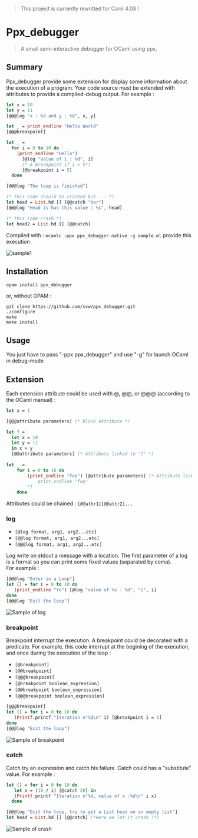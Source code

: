 > This project is currently rewritted for Caml 4.03 ! 

# Ppx_debugger

> A small semi-interactive debugger for OCaml using ppx.

## Summary 

Ppx_debugger provide some extension for display some information about the execution of a
program. Your code source must be extended with attributes to provide a compiled-debug output.
For example : 

```ocaml
let x = 10
let y = 11
[@@@log "x : %d and y : %d", x, y]

let _ = print_endline "Hello World"
[@@@breakpoint]

let _ =
  for i = 0 to 10 do
    (print_endline "Hello")
      [@log "Value of i : %d", i]
      (* A breakpoint if i = 5*)
      [@breakpoint i = 5]
  done

[@@@log "The loop is finished"]

(* This code should be crashed but ... *)
let head = List.hd [] [@@catch "bar"]
[@@@log "Head is has this value : %s", head]

(* this code crash *)
let head2 = List.hd [] [@@catch]

```

Compiled with : `ocamlc -ppx ppx_debugger.native -g sample.ml` provide this execution 

![sample1](http://full.ouplo.com/10/a/zWI6.gif)


## Installation 

`opam install ppx_debugger`

or, without OPAM :

```
git clone https://github.com/xvw/ppx_debugger.git
./configure
make 
make install
```

## Usage

You just have to pass "-ppx ppx_debugger" and use "-g" for launch OCaml
in debug-mode


## Extension 

Each extension attribute could be used with @, @@, or @@@ (according to the OCaml manual) :

```ocaml
let x = 1 

[@@@attribute parameters] (* Block attribute *)

let f = 
  let x = 10 
  let y = 11 
  in x + y 
  [@@attribute parameters] (* Attribute linked to "f" *)
  
let _ = 
    for i = 0 to 10 do 
        (print_endline "foo") [@attribute parameters] (* Attribute linked to  
            print_endline "foo"
        *)
    done
```

Attributes could be chained : `[@@attr1][@@attr2]...`

### log 

-  `[@log format, arg1, arg2...etc]`
-  `[@@log format, arg1, arg2...etc]`
-  `[@@@log format, arg1, arg2...etc]`

Log write on stdout a message with a location. The first parameter of a log is a format so you 
can print some fixed values (separated by coma).  
For example : 

```ocaml
[@@@log "Enter in a Loop"]
let () = for i = 0 to 10 do 
   (print_endline "Yo") [@log "value of %s : %d", "i", i]
done
[@@@log "Exit the loop"]
```
![Sample of log](http://full.ouplo.com/10/b/It2t.gif)

### breakpoint 

Breakpoint interrupt the execution. A breakpoint could be decorated with a predicate. For 
example, this code interrupt at the begining of the execution, and once during the execution of
the loop :

- `[@breakpoint]`
- `[@@breakpoint]`
- `[@@@breakpoint]`
- `[@breakpoint boolean_expression]`
- `[@@breakpoint boolean_expression]`
- `[@@@breakpoint boolean_expression]`

```ocaml
[@@@breakpoint]
let () = for i = 0 to 10 do 
   (Printf.printf "Iteration n°%d\n" i) [@breakpoint i = 5]
done
[@@@log "Exit the loop"]
```
![Sample of breakpoint](http://full.ouplo.com/10/b/TDH7.gif)


### catch

Catch try an expression and catch his failure. Catch could has a "substitute" value. For 
example : 

```ocaml
let () = for i = 0 to 10 do
   let x = (10 / i) [@catch 20] in
   (Printf.printf "Iteration n°%d, value of x :%d\n" i x)
  done

[@@@log "Exit the loop, try to get a List head on an empty list"]
let head = List.hd [] [@@catch] (*Here we let it crash !*)
```
![Sample of crash](http://full.ouplo.com/10/b/A8Te.gif)


